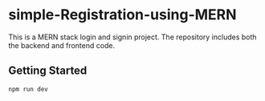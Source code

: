 # simple-Registration-using-MERN

This is a MERN stack login and signin project. The repository includes both the backend and frontend code. 

## Getting Started
```bosh
npm run dev
